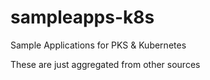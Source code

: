 # sampleapps-k8s
Sample Applications for PKS &amp; Kubernetes


These are just aggregated from other sources
